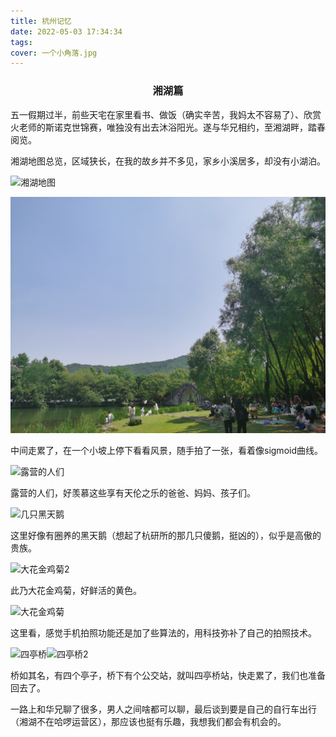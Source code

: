 ```yaml
---
title: 杭州记忆
date: 2022-05-03 17:34:34
tags: 
cover: 一个小角落.jpg
---
```



### <center>湘湖篇</center>



五一假期过半，前些天宅在家里看书、做饭（确实辛苦，我妈太不容易了）、欣赏火老师的斯诺克世锦赛，唯独没有出去沐浴阳光。遂与华兄相约，至湘湖畔，踏春阅览。

湘湖地图总览，区域狭长，在我的故乡并不多见，家乡小溪居多，却没有小湖泊。

![湘湖地图](湘湖地图.png)



![](sigmoid.jpg)

中间走累了，在一个小坡上停下看看风景，随手拍了一张，看着像sigmoid曲线。

![露营的人们](露营的人们.jpg)

露营的人们，好羡慕这些享有天伦之乐的爸爸、妈妈、孩子们。

![几只黑天鹅](几只黑天鹅.jpg)

这里好像有圈养的黑天鹅（想起了杭研所的那几只傻鹅，挺凶的），似乎是高傲的贵族。

![大花金鸡菊2](大花金鸡菊2.jpg)

此乃大花金鸡菊，好鲜活的黄色。

![大花金鸡菊](大花金鸡菊.jpg)

这里看，感觉手机拍照功能还是加了些算法的，用科技弥补了自己的拍照技术。

![四亭桥](四亭桥.jpg)![四亭桥2](四亭桥2.jpg)

桥如其名，有四个亭子，桥下有个公交站，就叫四亭桥站，快走累了，我们也准备回去了。

一路上和华兄聊了很多，男人之间啥都可以聊，最后谈到要是自己的自行车出行（湘湖不在哈啰运营区），那应该也挺有乐趣，我想我们都会有机会的。
